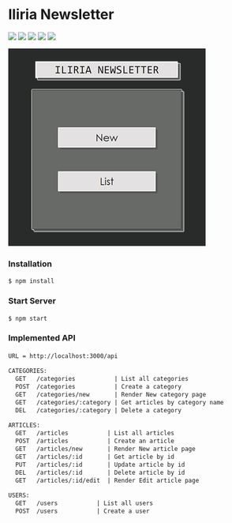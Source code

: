 # Iliria Newsletter

<a href="https://github.com/jajosheni/iliria-mobile"><img src="https://img.shields.io/badge/mobile-app-ff00ff.svg"/></a>
<img src="https://img.shields.io/badge/node-JS-68a063.svg"/>
<img src="https://img.shields.io/badge/express-JS-gray.svg"/>
<img src="https://img.shields.io/badge/mongo-DB-589636.svg"/>
<img src="https://img.shields.io/badge/jade-PUG-brown.svg"/>
<p align="left">
<img src="https://raw.githubusercontent.com/jajosheni/jajosheni.github.io/master/assets/sitepics/newsletter.png">
</p>

### Installation

```console
$ npm install
```
### Start Server
```console
$ npm start
```

### Implemented API
``` URL = http://localhost:3000/api ```

```
CATEGORIES:
  GET   /categories           | List all categories
  POST  /categories           | Create a category
  GET   /categories/new       | Render New category page
  GET   /categories/:category | Get articles by category name
  DEL   /categories/:category | Delete a category
```

```
ARTICLES:
  GET   /articles           | List all articles
  POST  /articles           | Create an article
  GET   /articles/new       | Render New article page
  GET   /articles/:id       | Get article by id
  PUT   /articles/:id       | Update article by id
  DEL   /articles/:id       | Delete article by id
  GET   /articles/:id/edit  | Render Edit article page
```


```
USERS:
  GET   /users           | List all users
  POST  /users           | Create a user
```
